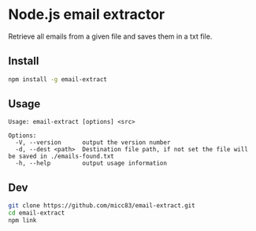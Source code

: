# Node.js email extractor

Retrieve all emails from a given file and saves them in a txt file.

## Install

```sh
npm install -g email-extract
```

## Usage

```
Usage: email-extract [options] <src>

Options:
  -V, --version      output the version number
  -d, --dest <path>  Destination file path, if not set the file will be saved in ./emails-found.txt
  -h, --help         output usage information
```

## Dev

```sh
git clone https://github.com/micc83/email-extract.git
cd email-extract
npm link
```
